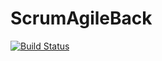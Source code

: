# ScrumAgileBack

[![Build Status](https://travis-ci.org/apolo92/ScrumAgileBack.svg?branch=master)](https://travis-ci.org/apolo92/ScrumAgileBack)
